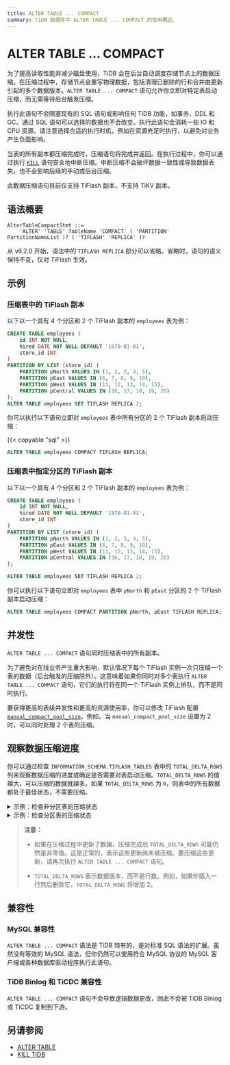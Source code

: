 ```yaml
---
title: ALTER TABLE ... COMPACT
summary: TiDB 数据库中 ALTER TABLE ... COMPACT 的使用概述。
---
```


# ALTER TABLE ... COMPACT

为了提高读取性能并减少磁盘使用，TiDB 会在后台自动调度存储节点上的数据压缩。在压缩过程中，存储节点会重写物理数据，包括清理已删除的行和合并由更新引起的多个数据版本。`ALTER TABLE ... COMPACT` 语句允许你立即对特定表启动压缩，而无需等待后台触发压缩。

执行此语句不会阻塞现有的 SQL 语句或影响任何 TiDB 功能，如事务、DDL 和 GC。通过 SQL 语句可以选择的数据也不会改变。执行此语句会消耗一些 IO 和 CPU 资源。请注意选择合适的执行时机，例如在资源充足时执行，以避免对业务产生负面影响。

当表的所有副本都压缩完成时，压缩语句将完成并返回。在执行过程中，你可以通过执行 [`KILL`](/sql-statements/sql-statement-kill.md) 语句安全地中断压缩。中断压缩不会破坏数据一致性或导致数据丢失，也不会影响后续的手动或后台压缩。

此数据压缩语句目前仅支持 TiFlash 副本，不支持 TiKV 副本。

## 语法概要

```ebnf+diagram
AlterTableCompactStmt ::=
    'ALTER' 'TABLE' TableName 'COMPACT' ( 'PARTITION' PartitionNameList )? ( 'TIFLASH' 'REPLICA' )?
```

从 v6.2.0 开始，语法中的 `TIFLASH REPLICA` 部分可以省略。省略时，语句的语义保持不变，仅对 TiFlash 生效。

## 示例

### 压缩表中的 TiFlash 副本

以下以一个具有 4 个分区和 2 个 TiFlash 副本的 `employees` 表为例：

```sql
CREATE TABLE employees (
    id INT NOT NULL,
    hired DATE NOT NULL DEFAULT '1970-01-01',
    store_id INT
)
PARTITION BY LIST (store_id) (
    PARTITION pNorth VALUES IN (1, 2, 3, 4, 5),
    PARTITION pEast VALUES IN (6, 7, 8, 9, 10),
    PARTITION pWest VALUES IN (11, 12, 13, 14, 15),
    PARTITION pCentral VALUES IN (16, 17, 18, 19, 20)
);
ALTER TABLE employees SET TIFLASH REPLICA 2;
```

你可以执行以下语句立即对 `employees` 表中所有分区的 2 个 TiFlash 副本启动压缩：

{{< copyable "sql" >}}

```sql
ALTER TABLE employees COMPACT TIFLASH REPLICA;
```

### 压缩表中指定分区的 TiFlash 副本

以下以一个具有 4 个分区和 2 个 TiFlash 副本的 `employees` 表为例：

```sql
CREATE TABLE employees (
    id INT NOT NULL,
    hired DATE NOT NULL DEFAULT '1970-01-01',
    store_id INT
)
PARTITION BY LIST (store_id) (
    PARTITION pNorth VALUES IN (1, 2, 3, 4, 5),
    PARTITION pEast VALUES IN (6, 7, 8, 9, 10),
    PARTITION pWest VALUES IN (11, 12, 13, 14, 15),
    PARTITION pCentral VALUES IN (16, 17, 18, 19, 20)
);

ALTER TABLE employees SET TIFLASH REPLICA 2;
```

你可以执行以下语句立即对 `employees` 表中 `pNorth` 和 `pEast` 分区的 2 个 TiFlash 副本启动压缩：

```sql
ALTER TABLE employees COMPACT PARTITION pNorth, pEast TIFLASH REPLICA;
```

## 并发性

`ALTER TABLE ... COMPACT` 语句同时压缩表中的所有副本。

为了避免对在线业务产生重大影响，默认情况下每个 TiFlash 实例一次只压缩一个表的数据（后台触发的压缩除外）。这意味着如果你同时对多个表执行 `ALTER TABLE ... COMPACT` 语句，它们的执行将在同一个 TiFlash 实例上排队，而不是同时执行。

<CustomContent platform="tidb">

要获得更高的表级并发性和更高的资源使用率，你可以修改 TiFlash 配置 [`manual_compact_pool_size`](/tiflash/tiflash-configuration.md)。例如，当 `manual_compact_pool_size` 设置为 2 时，可以同时处理 2 个表的压缩。

</CustomContent>

## 观察数据压缩进度

你可以通过检查 `INFORMATION_SCHEMA.TIFLASH_TABLES` 表中的 `TOTAL_DELTA_ROWS` 列来观察数据压缩的进度或确定是否需要对表启动压缩。`TOTAL_DELTA_ROWS` 的值越大，可以压缩的数据就越多。如果 `TOTAL_DELTA_ROWS` 为 `0`，则表中的所有数据都处于最佳状态，不需要压缩。

<details>
  <summary>示例：检查非分区表的压缩状态</summary>

```sql
USE test;

CREATE TABLE foo(id INT);

ALTER TABLE foo SET TIFLASH REPLICA 1;

SELECT TOTAL_DELTA_ROWS, TOTAL_STABLE_ROWS FROM INFORMATION_SCHEMA.TIFLASH_TABLES
    WHERE IS_TOMBSTONE = 0 AND
    `TIDB_DATABASE` = "test" AND `TIDB_TABLE` = "foo";
+------------------+-------------------+
| TOTAL_DELTA_ROWS | TOTAL_STABLE_ROWS |
+------------------+-------------------+
|                0 |                 0 |
+------------------+-------------------+

INSERT INTO foo VALUES (1), (3), (7);

SELECT TOTAL_DELTA_ROWS, TOTAL_STABLE_ROWS FROM INFORMATION_SCHEMA.TIFLASH_TABLES
    WHERE IS_TOMBSTONE = 0 AND
    `TIDB_DATABASE` = "test" AND `TIDB_TABLE` = "foo";
+------------------+-------------------+
| TOTAL_DELTA_ROWS | TOTAL_STABLE_ROWS |
+------------------+-------------------+
|                3 |                 0 |
+------------------+-------------------+
-- 新写入的数据可以压缩

ALTER TABLE foo COMPACT TIFLASH REPLICA;

SELECT TOTAL_DELTA_ROWS, TOTAL_STABLE_ROWS FROM INFORMATION_SCHEMA.TIFLASH_TABLES
    WHERE IS_TOMBSTONE = 0 AND
    `TIDB_DATABASE` = "test" AND `TIDB_TABLE` = "foo";
+------------------+-------------------+
| TOTAL_DELTA_ROWS | TOTAL_STABLE_ROWS |
+------------------+-------------------+
|                0 |                 3 |
+------------------+-------------------+
-- 所有数据都处于最佳状态，不需要压缩
```

</details>

<details>
  <summary>示例：检查分区表的压缩状态</summary>

```sql
USE test;

CREATE TABLE employees
    (id INT NOT NULL, store_id INT)
    PARTITION BY LIST (store_id) (
        PARTITION pNorth VALUES IN (1, 2, 3, 4, 5),
        PARTITION pEast VALUES IN (6, 7, 8, 9, 10),
        PARTITION pWest VALUES IN (11, 12, 13, 14, 15),
        PARTITION pCentral VALUES IN (16, 17, 18, 19, 20)
    );

ALTER TABLE employees SET TIFLASH REPLICA 1;

INSERT INTO employees VALUES (1, 1), (6, 6), (10, 10);

SELECT PARTITION_NAME, TOTAL_DELTA_ROWS, TOTAL_STABLE_ROWS
    FROM INFORMATION_SCHEMA.TIFLASH_TABLES t, INFORMATION_SCHEMA.PARTITIONS p
    WHERE t.IS_TOMBSTONE = 0 AND t.TABLE_ID = p.TIDB_PARTITION_ID AND
    p.TABLE_SCHEMA = "test" AND p.TABLE_NAME = "employees";
+----------------+------------------+-------------------+
| PARTITION_NAME | TOTAL_DELTA_ROWS | TOTAL_STABLE_ROWS |
+----------------+------------------+-------------------+
| pNorth         |                1 |                 0 |
| pEast          |                2 |                 0 |
| pWest          |                0 |                 0 |
| pCentral       |                0 |                 0 |
+----------------+------------------+-------------------+
-- 某些分区可以压缩

ALTER TABLE employees COMPACT TIFLASH REPLICA;

SELECT PARTITION_NAME, TOTAL_DELTA_ROWS, TOTAL_STABLE_ROWS
    FROM INFORMATION_SCHEMA.TIFLASH_TABLES t, INFORMATION_SCHEMA.PARTITIONS p
    WHERE t.IS_TOMBSTONE = 0 AND t.TABLE_ID = p.TIDB_PARTITION_ID AND
    p.TABLE_SCHEMA = "test" AND p.TABLE_NAME = "employees";
+----------------+------------------+-------------------+
| PARTITION_NAME | TOTAL_DELTA_ROWS | TOTAL_STABLE_ROWS |
+----------------+------------------+-------------------+
| pNorth         |                0 |                 1 |
| pEast          |                0 |                 2 |
| pWest          |                0 |                 0 |
| pCentral       |                0 |                 0 |
+----------------+------------------+-------------------+
-- 所有分区中的数据都处于最佳状态，不需要压缩
```

</details>

> **注意：**
>
> - 如果在压缩过程中更新了数据，压缩完成后 `TOTAL_DELTA_ROWS` 可能仍然是非零值。这是正常的，表示这些更新尚未被压缩。要压缩这些更新，请再次执行 `ALTER TABLE ... COMPACT` 语句。
>
> - `TOTAL_DELTA_ROWS` 表示数据版本，而不是行数。例如，如果你插入一行然后删除它，`TOTAL_DELTA_ROWS` 将增加 2。

## 兼容性

### MySQL 兼容性

`ALTER TABLE ... COMPACT` 语法是 TiDB 特有的，是对标准 SQL 语法的扩展。虽然没有等效的 MySQL 语法，但你仍然可以使用符合 MySQL 协议的 MySQL 客户端或各种数据库驱动程序执行此语句。

### TiDB Binlog 和 TiCDC 兼容性

`ALTER TABLE ... COMPACT` 语句不会导致逻辑数据更改，因此不会被 TiDB Binlog 或 TiCDC 复制到下游。

## 另请参阅

- [ALTER TABLE](/sql-statements/sql-statement-alter-table.md)
- [KILL TIDB](/sql-statements/sql-statement-kill.md)
